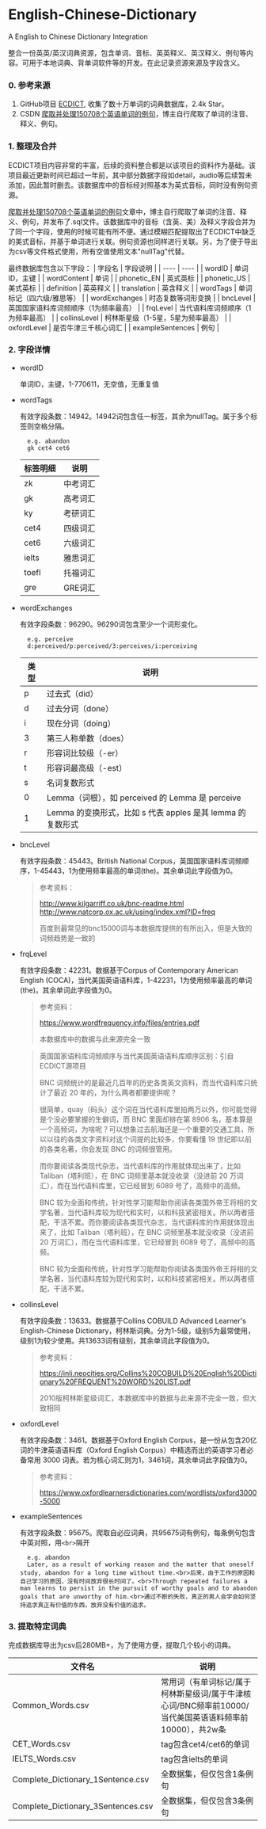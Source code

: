 # English-Chinese-Dictionary
A English to Chinese Dictionary Integration

整合一份英英/英汉词典资源，包含单词、音标、英英释义、英汉释义、例句等内容。可用于本地词典、背单词软件等的开发。在此记录资源来源及字段含义。

### 0. 参考来源

1. GitHub项目 <a href="https://github.com/skywind3000/ECDICT">ECDICT</a>, 收集了数十万单词的词典数据库，2.4k Star。
2. CSDN <a href="https://u25th-engineer.blog.csdn.net/article/details/105901529?utm_medium=distribute.pc_relevant.none-task-blog-BlogCommendFromMachineLearnPai2-3.channel_param&depth_1-utm_source=distribute.pc_relevant.none-task-blog-BlogCommendFromMachineLearnPai2-3.channel_param">爬取并处理150708个英语单词的例句</a>，博主自行爬取了单词的注音、释义、例句。


### 1. 整理及合并
ECDICT项目内容非常的丰富，后续的资料整合都是以该项目的资料作为基础。该项目最近更新时间已超过一年前，其中部分数据字段如detail，audio等后续暂未添加，因此暂时删去。该数据库中的音标经对照基本为英式音标，同时没有例句资源。

<a href="https://u25th-engineer.blog.csdn.net/article/details/105901529?utm_medium=distribute.pc_relevant.none-task-blog-BlogCommendFromMachineLearnPai2-3.channel_param&depth_1-utm_source=distribute.pc_relevant.none-task-blog-BlogCommendFromMachineLearnPai2-3.channel_param">爬取并处理150708个英语单词的例句</a>文章中，博主自行爬取了单词的注音、释义、例句，并发布了.sql文件。该数据库中的音标（含英、美）及释义字段合并为了同一个字段，使用的时候可能有所不便。通过模糊匹配提取出了ECDICT中缺乏的美式音标，并基于单词进行关联。例句资源也同样进行关联。另，为了便于导出为csv等文件格式使用，所有空值使用文本"nullTag"代替。

最终数据库包含以下字段：
|  字段名  | 字段说明  |
|  ----  | ----  |
| wordID  | 单词ID，主键 |
| wordContent  | 单词 |
| phonetic_EN  | 英式英标 |
| phonetic_US  | 美式英标 |
| definition  | 英英释义 |
| translation  | 英含释义 |
| wordTags  | 单词标记（四六级/雅思等） |
| wordExchanges  | 时态复数等词形变换 |
| bncLevel  | 英国国家语料库词频顺序（1为频率最高） |
| frqLevel  | 当代语料库词频顺序（1为频率最高） |
| collinsLevel  | 柯林斯星级（1-5星，5星为频率最高） |
| oxfordLevel  | 是否牛津三千核心词汇 |
| exampleSentences  | 例句 |

### 2. 字段详情

* wordID
   
  单词ID，主键，1-770611，无空值，无重复值
* wordTags
  
  有效字段条数：14942。14942词包含任一标签，其余为nullTag。属于多个标签则空格分隔。
  
        e.g. abandon
        gk cet4 cet6 
    |  标签明细  | 说明  |
    |  ----  | ----  |
    |  zk  | 中考词汇  |
    |  gk  | 高考词汇  |
    |  ky  | 考研词汇  |
    |  cet4  | 四级词汇  |
    |  cet6  | 六级词汇  |
    |  ielts  | 雅思词汇  |
    |  toefl  | 托福词汇  |
    |  gre  | GRE词汇  |

* wordExchanges

  有效字段条数：96290。96290词包含至少一个词形变化。
  
        e.g. perceive
        d:perceived/p:perceived/3:perceives/i:perceiving
    |类型	|说明
    |  ----  | ----  |
    |p	|过去式（did）
    |d	|过去分词（done）
    |i	|现在分词（doing）
    |3	|第三人称单数（does）
    |r	|形容词比较级（-er）
    |t	|形容词最高级（-est）
    |s	|名词复数形式
    |0	|Lemma（词根），如 perceived 的 Lemma 是 perceive
    |1|	Lemma 的变换形式，比如 s 代表 apples 是其 lemma 的复数形式

* bncLevel

    有效字段条数：45443。British National Corpus，英国国家语料库词频顺序，1-45443，1为使用频率最高的单词(the)。其余单词此字段值为0。

    > 参考资料： 
    > 
    >http://www.kilgarriff.co.uk/bnc-readme.html
    >http://www.natcorp.ox.ac.uk/using/index.xml?ID=freq
    >    
    >百度到最常见的bnc15000词与本数据库提供的有所出入，但是大致的词频趋势是一致的

* frqLevel

    有效字段条数：42231。数据基于Corpus of Contemporary American English (COCA)，当代美国英语语料库，1-42231，1为使用频率最高的单词(the)。其余单词此字段值为0。

    >    参考资料： 
    >
    >    https://www.wordfrequency.info/files/entries.pdf
    >
    >    本数据库中的数据与此来源完全一致

    >    英国国家语料库词频顺序与当代美国英语语料库顺序区别：引自ECDICT源项目
    >
    >BNC 词频统计的是最近几百年的历史各类英文资料，而当代语料库只统计了最近 20 年的，为什么两者都要提供呢？
    >
    >很简单，quay（码头）这个词在当代语料库里拍两万以外，你可能觉得是个没必要掌握的生僻词，而 BNC 里面却排在第 8906 名，基本算是一个高频词，为啥呢？可以想象过去航海还是一个重要的交通工具，所以以往的各类文字资料对这个词提的比较多，你要看懂 19 世纪即以前的各类名著，你会发现 BNC 的词频很管用。
    >
    >而你要阅读各类现代杂志，当代语料库的作用就体现出来了，比如 Taliban（塔利班），在 BNC 词频里基本就没收录（没进前 20 万词汇），而在当代语料库里，它已经冒到 6089 号了，高频中的高频。
    >
    >BNC 较为全面和传统，针对性学习能帮助你阅读各类国外帝王将相的文学名著，当代语料库较为现代和实时，以和科技紧密相关。所以两者搭配，干活不累。而你要阅读各类现代杂志，当代语料库的作用就体现出来了，比如 Taliban（塔利班），在 BNC 词频里基本就没收录（没进前 20 万词汇），而在当代语料库里，它已经冒到 6089 号了，高频中的高频。
    >
    >BNC 较为全面和传统，针对性学习能帮助你阅读各类国外帝王将相的文学名著，当代语料库较为现代和实时，以和科技紧密相关。所以两者搭配，干活不累。


* collinsLevel

    有效字段条数：13633。数据基于Collins COBUILD Advanced Learner's English-Chinese Dictionary，柯林斯词典。分为1-5级，级别5为最常使用，级别1为较少使用。共13633词有级别，其余单词此字段值为0。

    >    参考资料： 
    >
    >    https://inli.neocities.org/Collins%20COBUILD%20English%20Dictionary%20FREQUENT%20WORD%20LIST.pdf
    >
    >    2010版柯林斯星级词汇，本数据库中的数据与此来源不完全一致，但大致相同

* oxfordLevel

    有效字段条数：3461。数据基于Oxford English Corpus，是一份从包含20亿词的牛津英语语料库（Oxford English Corpus）中精选而出的英语学习者必备常用 3000 词表。若为核心词汇则为1，3461词，其余单词此字段值为0。

    >    参考资料： 
    >
    >    https://www.oxfordlearnersdictionaries.com/wordlists/oxford3000-5000

* exampleSentences
  
  有效字段条数：95675。爬取自必应词典，共95675词有例句，每条例句包含中英对照，用`<br>`隔开

        e.g. abandon
        Later, as a result of working reason and the matter that oneself study, abandon for a long time without time.<br>后来，由于工作的原因和自己学习的原因，没有时间放弃很长时间了。<br>Through repeated failures a man learns to persist in the pursuit of worthy goals and to abandon goals that are unworthy of him.<br>通过不断的失败，真正的男人会学会如何坚持追求真正有价值的东西，放弃没有价值的追求。
    
### 3. 提取特定词典

完成数据库导出为csv后280MB+，为了使用方便，提取几个较小的词典。

|  文件名  | 说明  |
|  ----  | ----  |
|  Common_Words.csv  | 常用词（有单词标记/属于柯林斯星级词/属于牛津核心词/BNC频率前10000/当代美国英语语料频率前10000），共2w条  |
|  CET_Words.csv  | tag包含cet4/cet6的单词  |
|  IELTS_Words.csv  | tag包含ielts的单词  |
|  Complete_Dictionary_1Sentence.csv  | 全数据集，但仅包含1条例句  |
|  Complete_Dictionary_3Sentences.csv  | 全数据集，但仅包含3条例句  |
